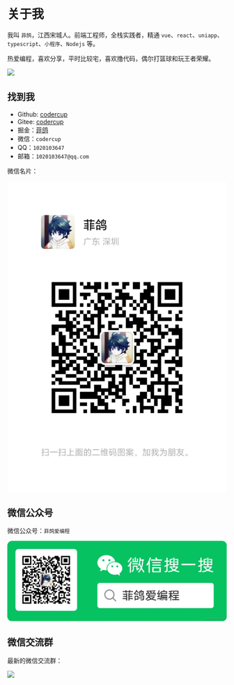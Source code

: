 # 关于我

我叫 `菲鸽`，江西宋城人。前端工程师，全栈实践者，精通 `vue`、`react`、`uniapp`、`typescript`、`小程序`、`Nodejs` 等。

热爱编程，喜欢分享，平时比较宅，喜欢撸代码，偶尔打篮球和玩王者荣耀。

[![](https://opengraph.githubassets.com/1cac1150838995e1f7d1643c00eee51a5d884f2054f995c9d3225b07b0eddb39/codercup/unibest)](https://github.com/codercup/unibest)

## 找到我

- Github: [codercup](https://github.com/codercup)
- Gitee: [codercup](https://gitee.com/codercup)
- 掘金：[菲鸽](https://juejin.cn/user/3263006241460792/posts)
- 微信：`codercup`
- QQ：`1020103647`
- 邮箱：`1020103647@qq.com`

微信名片：

![菲鸽](./screenshots/wx-me.png)

## 微信公众号

微信公众号：`菲鸽爱编程`

![微信公众号](./screenshots/wx-gzh.png)

## 微信交流群

最新的微信交流群：

![](https://oss.laf.run/ukw0y1-site/wx-group.jpg)

